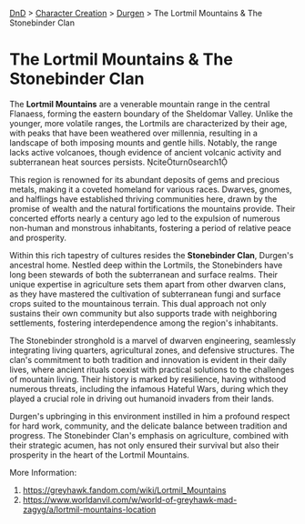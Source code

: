 [DnD](../../readme.md) > [Character Creation](../../character-creation.md) > [Durgen](./DnD_2024_PC_Fighter_Male.md) > The Lortmil Mountains & The Stonebinder Clan

# **The Lortmil Mountains & The Stonebinder Clan**

The **Lortmil Mountains** are a venerable mountain range in the central Flanaess, forming the eastern boundary of the Sheldomar Valley. Unlike the younger, more volatile ranges, the Lortmils are characterized by their age, with peaks that have been weathered over millennia, resulting in a landscape of both imposing mounts and gentle hills. Notably, the range lacks active volcanoes, though evidence of ancient volcanic activity and subterranean heat sources persists. citeturn0search1

This region is renowned for its abundant deposits of gems and precious metals, making it a coveted homeland for various races. Dwarves, gnomes, and halflings have established thriving communities here, drawn by the promise of wealth and the natural fortifications the mountains provide. Their concerted efforts nearly a century ago led to the expulsion of numerous non-human and monstrous inhabitants, fostering a period of relative peace and prosperity.

Within this rich tapestry of cultures resides the **Stonebinder Clan**, Durgen's ancestral home. Nestled deep within the Lortmils, the Stonebinders have long been stewards of both the subterranean and surface realms. Their unique expertise in agriculture sets them apart from other dwarven clans, as they have mastered the cultivation of subterranean fungi and surface crops suited to the mountainous terrain. This dual approach not only sustains their own community but also supports trade with neighboring settlements, fostering interdependence among the region's inhabitants.

The Stonebinder stronghold is a marvel of dwarven engineering, seamlessly integrating living quarters, agricultural zones, and defensive structures. The clan's commitment to both tradition and innovation is evident in their daily lives, where ancient rituals coexist with practical solutions to the challenges of mountain living. Their history is marked by resilience, having withstood numerous threats, including the infamous Hateful Wars, during which they played a crucial role in driving out humanoid invaders from their lands.

Durgen's upbringing in this environment instilled in him a profound respect for hard work, community, and the delicate balance between tradition and progress. The Stonebinder Clan's emphasis on agriculture, combined with their strategic acumen, has not only ensured their survival but also their prosperity in the heart of the Lortmil Mountains.

More Information:

1. https://greyhawk.fandom.com/wiki/Lortmil_Mountains
2. https://www.worldanvil.com/w/world-of-greyhawk-mad-zagyg/a/lortmil-mountains-location
